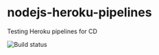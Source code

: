 # nodejs-heroku-pipelines

Testing Heroku pipelines for CD 

![Build status](https://travis-ci.org/kamilsmuga/nodejs-heroku-pipelines.svg)
